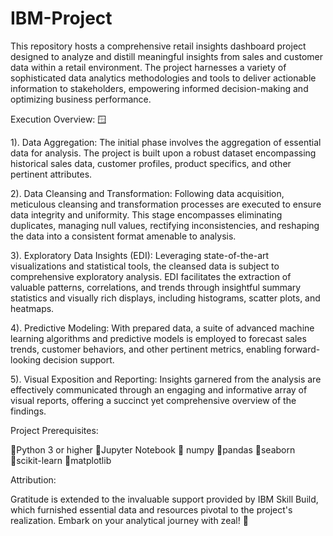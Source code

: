 # IBM-Project
This repository hosts a comprehensive retail insights dashboard project designed to analyze and distill meaningful insights from sales and customer data within a retail environment. The project harnesses a variety of sophisticated data analytics methodologies and tools to deliver actionable information to stakeholders, empowering informed decision-making and optimizing business performance.

Execution Overview: 🪟

1). Data Aggregation:
The initial phase involves the aggregation of essential data for analysis. The project is built upon a robust dataset encompassing historical sales data, customer profiles, product specifics, and other pertinent attributes.

2). Data Cleansing and Transformation:
Following data acquisition, meticulous cleansing and transformation processes are executed to ensure data integrity and uniformity. This stage encompasses eliminating duplicates, managing null values, rectifying inconsistencies, and reshaping the data into a consistent format amenable to analysis.

3). Exploratory Data Insights (EDI):
Leveraging state-of-the-art visualizations and statistical tools, the cleansed data is subject to comprehensive exploratory analysis. EDI facilitates the extraction of valuable patterns, correlations, and trends through insightful summary statistics and visually rich displays, including histograms, scatter plots, and heatmaps.

4). Predictive Modeling:
With prepared data, a suite of advanced machine learning algorithms and predictive models is employed to forecast sales trends, customer behaviors, and other pertinent metrics, enabling forward-looking decision support.

5). Visual Exposition and Reporting:
Insights garnered from the analysis are effectively communicated through an engaging and informative array of visual reports, offering a succinct yet comprehensive overview of the findings.

Project Prerequisites:

🔸Python 3 or higher
🔹Jupyter Notebook
🔸 numpy
🔹pandas
🔸seaborn
🔹scikit-learn
🔸matplotlib


Attribution:

Gratitude is extended to the invaluable support provided by IBM Skill Build, which furnished essential data and resources pivotal to the project's realization.
Embark on your analytical journey with zeal! 🚀
